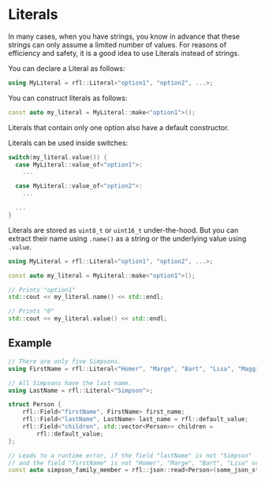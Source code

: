 # Literals

In many cases, when you have strings, you know in advance that these strings can only
assume a limited number of values. For reasons of efficiency and safety, it is a good
idea to use Literals instead of strings.

You can declare a Literal as follows:

```cpp
using MyLiteral = rfl::Literal<"option1", "option2", ...>;
```

You can construct literals as follows:

```cpp
const auto my_literal = MyLiteral::make<"option1">();
```

Literals that contain only one option also have a default constructor.

Literals can be used inside switches:

```cpp
switch(my_literal.value()) {
  case MyLiteral::value_of<"option1">:
    ...

  case MyLiteral::value_of<"option2">:
    ...

  ...
}
```

Literals are stored as `uint8_t` or `uint16_t` under-the-hood. But you can extract their name using `.name()` as a string
or the underlying value using `.value`.

```cpp
using MyLiteral = rfl::Literal<"option1", "option2", ...>;

const auto my_literal = MyLiteral::make<"option1">();

// Prints "option1"
std::cout << my_literal.name() << std::endl;

// Prints "0"
std::cout << my_literal.value() << std::endl;
```

## Example

```cpp
// There are only five Simpsons.
using FirstName = rfl::Literal<"Homer", "Marge", "Bart", "Lisa", "Maggie">;

// All Simpsons have the last name.
using LastName = rfl::Literal<"Simpson">;

struct Person {
    rfl::Field<"firstName", FirstName> first_name;
    rfl::Field<"lastName", LastName> last_name = rfl::default_value;
    rfl::Field<"children", std::vector<Person>> children =
        rfl::default_value;
};

// Leads to a runtime error, if the field "lastName" is not "Simpson"
// and the field "firstName" is not "Homer", "Marge", "Bart", "Lisa" or "Maggie".
const auto simpson_family_member = rfl::json::read<Person>(some_json_string).value();
```

